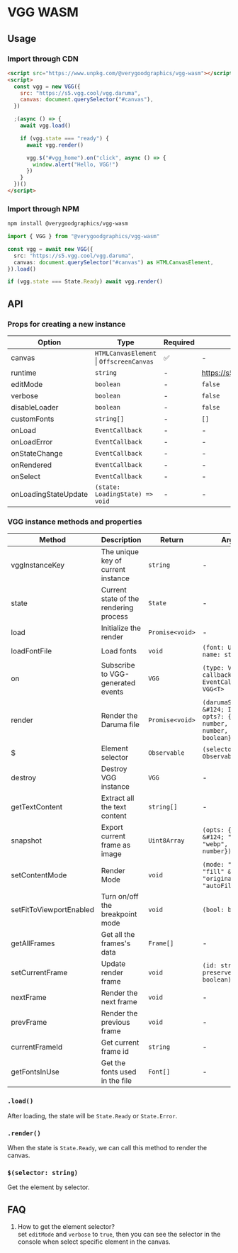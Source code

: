 # VGG WASM

## Usage

### Import through CDN

```html
<script src="https://www.unpkg.com/@verygoodgraphics/vgg-wasm"></script>
<script>
  const vgg = new VGG({
    src: "https://s5.vgg.cool/vgg.daruma",
    canvas: document.querySelector("#canvas"),
  })

  ;(async () => {
    await vgg.load()

    if (vgg.state === "ready") {
      await vgg.render()

      vgg.$("#vgg_home").on("click", async () => {
        window.alert("Hello, VGG!")
      })
    }
  })()
</script>
```

### Import through NPM

```bash
npm install @verygoodgraphics/vgg-wasm
```

```ts
import { VGG } from "@verygoodgraphics/vgg-wasm"

const vgg = await new VGG({
  src: "https://s5.vgg.cool/vgg.daruma",
  canvas: document.querySelector("#canvas") as HTMLCanvasElement,
}).load()

if (vgg.state === State.Ready) await vgg.render()
```

## API

### Props for creating a new instance

| Option               | Type                                     | Required | Default                            |
| -------------------- | ---------------------------------------- | -------- | ---------------------------------- |
| canvas               | `HTMLCanvasElement` \| `OffscreenCanvas` | ✅       | -                                  |
| runtime              | `string`                                 | -        | https://s5.vgg.cool/runtime/latest |
| editMode             | `boolean`                                | -        | `false`                            |
| verbose              | `boolean`                                | -        | `false`                            |
| disableLoader        | `boolean`                                | -        | `false`                            |
| customFonts          | `string[]`                               | -        | `[]`                               |
| onLoad               | `EventCallback`                          | -        | -                                  |
| onLoadError          | `EventCallback`                          | -        | -                                  |
| onStateChange        | `EventCallback`                          | -        | -                                  |
| onRendered           | `EventCallback`                          | -        | -                                  |
| onSelect             | `EventCallback`                          | -        | -                                  |
| onLoadingStateUpdate | `(state: LoadingState) => void`          | -        | -                                  |

### VGG instance methods and properties

| Method                  | Description                            | Return          | Arguments                                                                                                     |
| ----------------------- | -------------------------------------- | --------------- | ------------------------------------------------------------------------------------------------------------- |
| vggInstanceKey          | The unique key of current instance     | `string`        | -                                                                                                             |
| state                   | Current state of the rendering process | `State`         | -                                                                                                             |
| load                    | Initialize the render                  | `Promise<void>` | -                                                                                                             |
| loadFontFile            | Load fonts                             | `void`          | `(font: Uint8Array, name: string): void`                                                                      |
| on                      | Subscribe to VGG-generated events      | `VGG`           | `(type: VGGEventType, callback: EventCallback): VGG<T>`                                                       |
| render                  | Render the Daruma file                 | `Promise<void>` | `(darumaSource: string &#124; Int8Array, opts?: {width: number, height: number, editMode?: boolean}): VGG<T>` |
| $                       | Element selector                       | `Observable`    | `(selector: T): Observable`                                                                                   |
| destroy                 | Destroy VGG instance                   | `VGG`           | -                                                                                                             |
| getTextContent          | Extract all the text content           | `string[]`      | -                                                                                                             |
| snapshot                | Export current frame as image          | `Uint8Array`    | `(opts: {type: "png" &#124; "jpg" &#124; "webp", quality: number}): Uint8Array`                               |
| setContentMode          | Render Mode                            | `void`          | `(mode: "fig" &#124; "fill" &#124; "original" &#124; "autoFill"): void`                                       |
| setFitToViewportEnabled | Turn on/off the breakpoint mode        | `void`          | `(bool: boolean): void`                                                                                       |
| getAllFrames            | Get all the frames's data              | `Frame[]`       | -                                                                                                             |
| setCurrentFrame         | Update render frame                    | `void`          | `(id: string, preserveScrollHeight: boolean): void`                                                           |
| nextFrame               | Render the next frame                  | `void`          | -                                                                                                             |
| prevFrame               | Render the previous frame              | `void`          | -                                                                                                             |
| currentFrameId          | Get current frame id                   | `string`        | -                                                                                                             |
| getFontsInUse           | Get the fonts used in the file         | `Font[]`        | -                                                                                                             |

### `.load()`

After loading, the state will be `State.Ready` or `State.Error`.

### `.render()`

When the state is `State.Ready`, we can call this method to render the canvas.

### `$(selector: string)`

Get the element by selector.

## FAQ

1. How to get the element selector?\
   set `editMode` and `verbose` to `true`, then you can see the selector in the console when select specific element in the canvas.
